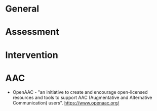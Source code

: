 # General


# Assessment


# Intervention


# AAC
* OpenAAC - "an initiative to create and encourage open-licensed resources and tools to support AAC (Augmentative and Alternative Communication) users".
https://www.openaac.org/
